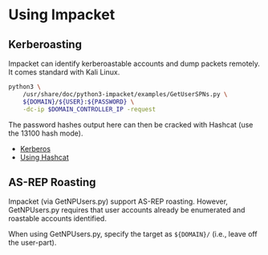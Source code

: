 # Using Impacket

## Kerberoasting

Impacket can identify kerberoastable accounts and dump packets remotely. It comes standard with Kali Linux.

```bash
python3 \
	/usr/share/doc/python3-impacket/examples/GetUserSPNs.py \
	${DOMAIN}/${USER}:${PASSWORD} \
	-dc-ip $DOMAIN_CONTROLLER_IP -request
```

The password hashes output here can then be cracked with Hashcat (use the 13100 hash mode).

* [Kerberos](./Kerberos.md)
* [Using Hashcat](./Using%20Hashcat.md)

## AS-REP Roasting

Impacket (via GetNPUsers.py) support AS-REP roasting. However, GetNPUsers.py requires that user accounts already be enumerated and roastable accounts identified.

When using GetNPUsers.py, specify the target as `${DOMAIN}/` (i.e., leave off the user-part).
